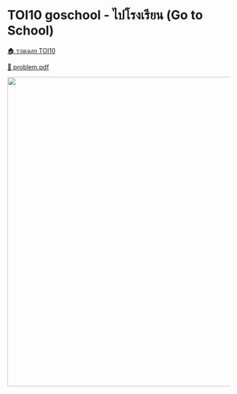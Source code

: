 <!-- @codegen_problem begin -->
# TOI10 goschool - ไปโรงเรียน (Go to School)

[🏠 รวมเฉลย TOI10](../)

[💎 problem.pdf](./toi10_goschool.pdf)

<img width="700" src="https://github.com/krist7599555/toi/assets/19445033/80c80822-7583-4bcd-a705-dae3eacdee85" />
<!-- @codegen_problem end -->
